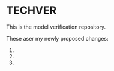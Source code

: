 # TECHVER
This is the model verification repository. 

These aser my newly proposed changes:

1.
2.
3.
